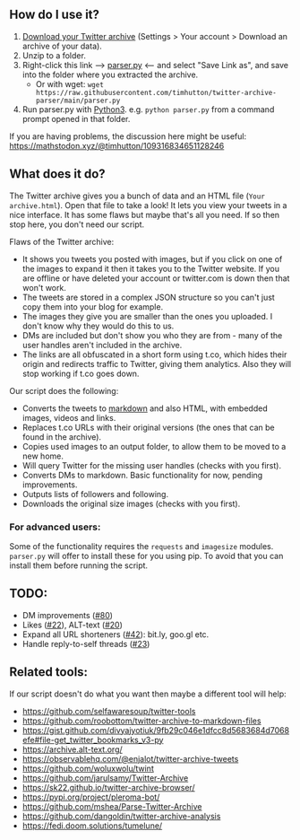 ## How do I use it?
1. [Download your Twitter archive](https://twitter.com/settings/download_your_data) (Settings > Your account > Download an archive of your data).
2. Unzip to a folder.
3. Right-click this link --> [parser.py](https://raw.githubusercontent.com/timhutton/twitter-archive-parser/main/parser.py) <-- and select "Save Link as", and save into the folder where you extracted the archive.
    - Or with wget: `wget https://raw.githubusercontent.com/timhutton/twitter-archive-parser/main/parser.py` 
4. Run parser.py with [Python3](https://realpython.com/installing-python/). e.g. `python parser.py` from a command prompt opened in that folder.

If you are having problems, the discussion here might be useful: https://mathstodon.xyz/@timhutton/109316834651128246

## What does it do?
The Twitter archive gives you a bunch of data and an HTML file (`Your archive.html`). Open that file to take a look! It lets you view your tweets in a nice interface. It has some flaws but maybe that's all you need. If so then stop here, you don't need our script.

Flaws of the Twitter archive:
- It shows you tweets you posted with images, but if you click on one of the images to expand it then it takes you to the Twitter website. If you are offline or have deleted your account or twitter.com is down then that won't work.
- The tweets are stored in a complex JSON structure so you can't just copy them into your blog for example.
- The images they give you are smaller than the ones you uploaded. I don't know why they would do this to us.
- DMs are included but don't show you who they are from - many of the user handles aren't included in the archive.
- The links are all obfuscated in a short form using t.co, which hides their origin and redirects traffic to Twitter, giving them analytics. Also they will stop working if t.co goes down.

Our script does the following:
- Converts the tweets to [markdown](https://en.wikipedia.org/wiki/Markdown) and also HTML, with embedded images, videos and links.
- Replaces t.co URLs with their original versions (the ones that can be found in the archive).
- Copies used images to an output folder, to allow them to be moved to a new home.
- Will query Twitter for the missing user handles (checks with you first).
- Converts DMs to markdown. Basic functionality for now, pending improvements.
- Outputs lists of followers and following.
- Downloads the original size images (checks with you first).

### For advanced users:

Some of the functionality requires the `requests` and `imagesize` modules. `parser.py` will offer to install these for you using pip. To avoid that you can install them before running the script.

## TODO:
- DM improvements ([#80](https://github.com/timhutton/twitter-archive-parser/issues/80))
- Likes ([#22](https://github.com/timhutton/twitter-archive-parser/issues/22)), ALT-text ([#20](https://github.com/timhutton/twitter-archive-parser/issues/20))
- Expand all URL shorteners ([#42](https://github.com/timhutton/twitter-archive-parser/pull/42)): bit.ly, goo.gl etc.
- Handle reply-to-self threads ([#23](https://github.com/timhutton/twitter-archive-parser/pull/23))

## Related tools:
If our script doesn't do what you want then maybe a different tool will help:
- https://github.com/selfawaresoup/twitter-tools
- https://github.com/roobottom/twitter-archive-to-markdown-files
- https://gist.github.com/divyajyotiuk/9fb29c046e1dfcc8d5683684d7068efe#file-get_twitter_bookmarks_v3-py
- https://archive.alt-text.org/
- https://observablehq.com/@enjalot/twitter-archive-tweets
- https://github.com/woluxwolu/twint
- https://github.com/jarulsamy/Twitter-Archive
- https://sk22.github.io/twitter-archive-browser/
- https://pypi.org/project/pleroma-bot/
- https://github.com/mshea/Parse-Twitter-Archive
- https://github.com/dangoldin/twitter-archive-analysis
- https://fedi.doom.solutions/tumelune/
